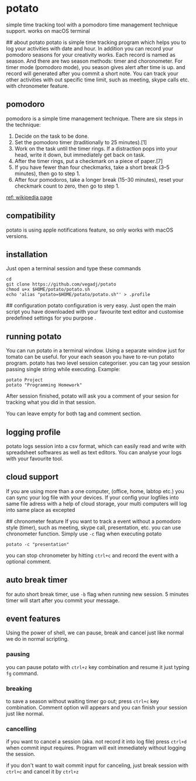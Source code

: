 # potato
simple time tracking tool with a pomodoro time management technique support. works on macOS terminal

## about potato
potato is simple time tracking program which helps you to log your activities with date and hour. In addition you can record your pomodoro seasons for your creativity works. Each record is named as season. And there are two season methods: timer and choronometer. For timer mode (pomodoro mode), you season gives alert after time is up. and record will generated after you commit a short note. You can track your other activities with out specific time limit, such as meeting, skype calls etc. with chronometer feature. 

## pomodoro
pomodoro is a simple time management technique. 
There are six steps in the technique:

1. Decide on the task to be done.
2. Set the pomodoro timer (traditionally to 25 minutes).[1]
3. Work on the task until the timer rings. If a distraction pops into your head, write it down, but immediately get back on task.
4. After the timer rings, put a checkmark on a piece of paper.[7]
5. If you have fewer than four checkmarks, take a short break (3–5 minutes), then go to step 1.
6. After four pomodoros, take a longer break (15–30 minutes), reset your checkmark count to zero, then go to step 1.

[ref: wikipedia page](https://en.wikipedia.org/wiki/Pomodoro_Technique)



## compatibility
potato is using apple notifications feature,  so only works with macOS versions. 

## installation 
Just open a terminal session and type these commands

	cd
	git clone https://github.com/vegadj/potato
	chmod u+x $HOME/potato/potato.sh
	echo 'alias "potato=$HOME/potato/potato.sh"' > .profile

## configuration
potato configuration is very easy. Just open the main script you have downloaded with your favourite text editor and customise predefined settings for you purpose .

## running potato
You can run potato in a terminal window. Using a separate window just for tomato can be useful. 
for your each season you have to re-run potato program. potato has two level session categoriser. you can tag your session passing single string while executing. Example:

	potato Project
	potato "Programming Homework"

After session finished, potato will ask you a comment of your sesion for tracking what you did in that session. 

You can leave empty for both tag and comment section. 

## logging profile
potato logs session into a csv format, which can easily read and write with spreadsheet softwares as well as text editors. You can analyse your logs with your favourite tool. 

## cloud support
If you are using more than a one computer, (office, home, labtop etc.) you can sync your log file with your devices. If your config your logfiles into same file adress with a help of cloud storage, your multi computers will log into same place as excepted 

## chronometer feature
If you want to track a event without a pomodoro style (timer), such as meeting, skype call, presentation, etc. you can use chronometer function. 
Simply use `-c` flag when executing potato

	potato -c "presentation"

you can stop chronometer by hitting `ctrl+c` and record the event with a optional comment.

## auto break timer
for auto short break timer, use `-b` flag when running new session. 5 minutes timer will start after you commit your message.

## event features
Using the power of shell, we can pause, break and cancel just like normal we do in normal scripting.

### pausing 
you can pause potato with `ctrl+z` key combination and resume it just typing `fg` command.

### breaking
to save a season without waiting timer go out; press `ctrl+c` key combination. Comment option will appears and you can finish your session just like normal.

### cancelling
if you want to cancel a session (aka. not record it into log file) press `ctrl+d` when commit input requires. Program will exit immediately without logging the session. 

if you don't want to wait commit input for canceling, just break session with `ctrl+c` and cancel it by `ctrl+z` 
